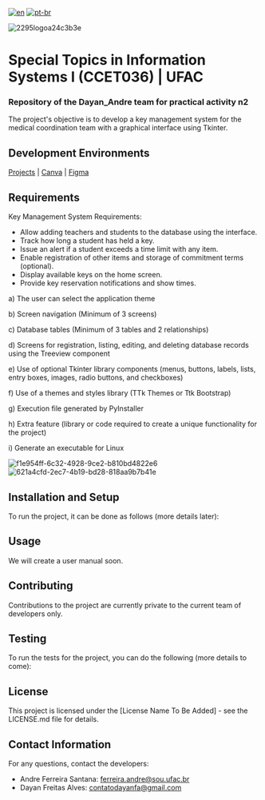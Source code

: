 [![en](https://img.shields.io/badge/lang-en-red.svg)](https://github.com/UFAC-SI/atividade-pratica-n2-dayan_andre_bancogui/edit/main/README.md)
[![pt-br](https://img.shields.io/badge/lang-pt--br-green.svg)](https://github.com/UFAC-SI/atividade-pratica-n2-dayan_andre_bancogui/edit/main/README.pt-br.md)

![2295logoa24c3b3e](https://user-images.githubusercontent.com/123272343/230566424-07422dd6-467e-4b1d-9a63-4cc905c78ea6.png)

# Special Topics in Information Systems I (CCET036) | UFAC

### Repository of the Dayan_Andre team for practical activity n2
The project's objective is to develop a key management system for the medical coordination team with a graphical interface using Tkinter.

## Development Environments

[Projects](https://github.com/orgs/UFAC-SI/projects/16/views/1) |
[Canva](https://www.canva.com/design/DAGU0X3iyXk/LaYxyJieNeFXFJsD35CT4Q/edit?utm_content=DAGU0X3iyXk&utm_campaign=designshare&utm_medium=link2&utm_source=sharebutton) |
[Figma](https://www.figma.com/design/fDNYcLdhdQKYC5KajdHkrR/Untitled?t=kwgviLN6JOxw9CzY-1) 

## Requirements

Key Management System Requirements:

* Allow adding teachers and students to the database using the interface.
* Track how long a student has held a key.
* Issue an alert if a student exceeds a time limit with any item.
* Enable registration of other items and storage of commitment terms (optional).
* Display available keys on the home screen.
* Provide key reservation notifications and show times.

a) The user can select the application theme

b) Screen navigation (Minimum of 3 screens)

c) Database tables (Minimum of 3 tables and 2 relationships)

d) Screens for registration, listing, editing, and deleting database records using the Treeview component

e) Use of optional Tkinter library components (menus, buttons, labels, lists, entry boxes, images, radio buttons, and checkboxes)

f) Use of a themes and styles library (TTk Themes or Ttk Bootstrap)

g) Execution file generated by PyInstaller

h) Extra feature (library or code required to create a unique functionality for the project)

i) Generate an executable for Linux

![f1e954ff-6c32-4928-9ce2-b810bd4822e6](https://github.com/user-attachments/assets/2c0696a7-52bb-4c99-9e37-8d05ee675f7f)
![621a4cfd-2ec7-4b19-bd28-818aa9b7b41e](https://github.com/user-attachments/assets/bb995ad2-359b-43e4-85e8-3decec8ab319)

## Installation and Setup

To run the project, it can be done as follows (more details later):

## Usage

We will create a user manual soon.

## Contributing

Contributions to the project are currently private to the current team of developers only.

## Testing

To run the tests for the project, you can do the following (more details to come):

## License

This project is licensed under the [License Name To Be Added] - see the LICENSE.md file for details.

## Contact Information

For any questions, contact the developers:

* Andre Ferreira Santana: ferreira.andre@sou.ufac.br
* Dayan Freitas Alves: contatodayanfa@gmail.com
